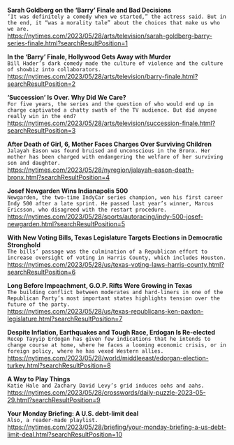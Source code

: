 **Sarah Goldberg on the ‘Barry’ Finale and Bad Decisions**\
`‘It was definitely a comedy when we started,” the actress said. But in the end, it “was a morality tale” about the choices that make us who we are.`\
https://nytimes.com/2023/05/28/arts/television/sarah-goldberg-barry-series-finale.html?searchResultPosition=1

**In the ‘Barry’ Finale, Hollywood Gets Away with Murder**\
`Bill Hader’s dark comedy made the culture of violence and the culture of showbiz into collaborators.`\
https://nytimes.com/2023/05/28/arts/television/barry-finale.html?searchResultPosition=2

**‘Succession’ Is Over. Why Did We Care?**\
`For five years, the series and the question of who would end up in charge captivated a chatty swath of the TV audience. But did anyone really win in the end?`\
https://nytimes.com/2023/05/28/arts/television/succession-finale.html?searchResultPosition=3

**After Death of Girl, 6, Mother Faces Charges Over Surviving Children**\
`Jalayah Eason was found bruised and unconscious in the Bronx. Her mother has been charged with endangering the welfare of her surviving son and daughter.`\
https://nytimes.com/2023/05/28/nyregion/jalayah-eason-death-bronx.html?searchResultPosition=4

**Josef Newgarden Wins Indianapolis 500**\
`Newgarden, the two-time IndyCar series champion, won his first career Indy 500 after a late sprint. He passed last year’s winner, Marcus Ericsson, who disagreed with the restart procedure.`\
https://nytimes.com/2023/05/28/sports/autoracing/indy-500-josef-newgarden.html?searchResultPosition=5

**With New Voting Bills, Texas Legislature Targets Elections in Democratic Stronghold**\
`The bills’ passage was the culmination of a Republican effort to increase oversight of voting in Harris County, which includes Houston.`\
https://nytimes.com/2023/05/28/us/texas-voting-laws-harris-county.html?searchResultPosition=6

**Long Before Impeachment, G.O.P. Rifts Were Growing in Texas**\
`The building conflict between moderates and hard-liners in one of the Republican Party’s most important states highlights tension over the future of the party.`\
https://nytimes.com/2023/05/28/us/texas-republicans-ken-paxton-legislature.html?searchResultPosition=7

**Despite Inflation, Earthquakes and Tough Race, Erdogan Is Re-elected**\
`Recep Tayyip Erdogan has given few indications that he intends to change course at home, where he faces a looming economic crisis, or in foreign policy, where he has vexed Western allies.`\
https://nytimes.com/2023/05/28/world/middleeast/edorgan-election-turkey.html?searchResultPosition=8

**A Way to Play Things**\
`Katie Hale and Zachary David Levy’s grid induces oohs and aahs.`\
https://nytimes.com/2023/05/28/crosswords/daily-puzzle-2023-05-29.html?searchResultPosition=9

**Your Monday Briefing: A U.S. debt-limit deal**\
`Also, a reader-made playlist.`\
https://nytimes.com/2023/05/28/briefing/your-monday-briefing-a-us-debt-limit-deal.html?searchResultPosition=10

